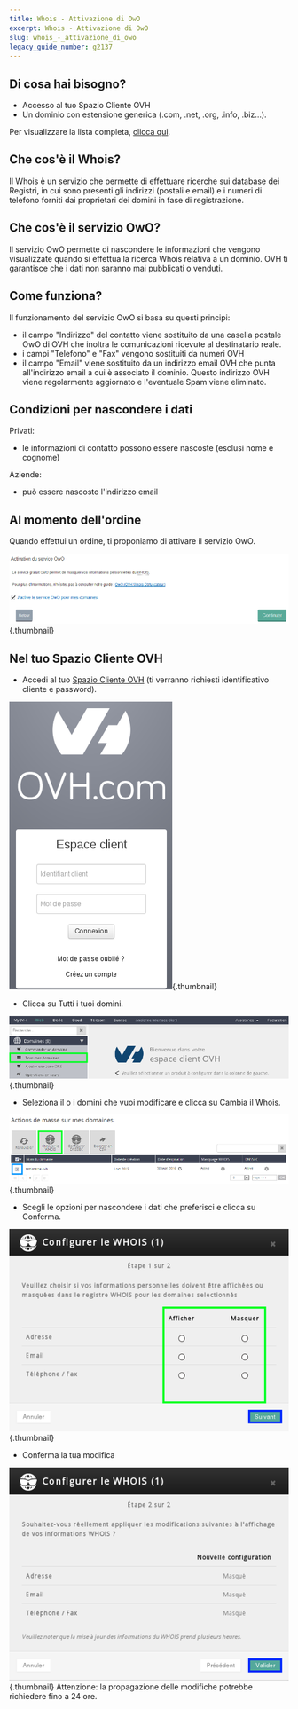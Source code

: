 ```yaml
---
title: Whois - Attivazione di OwO
excerpt: Whois - Attivazione di OwO
slug: whois_-_attivazione_di_owo
legacy_guide_number: g2137
---
```



## Di cosa hai bisogno?

- Accesso al tuo Spazio Cliente OVH
- Un dominio con estensione generica (.com, .net, .org, .info, .biz...).

Per visualizzare la lista completa, [clicca qui](https://www.ovh.it/domini).


## Che cos'è il Whois?
Il Whois è un servizio che permette di effettuare ricerche sui database dei Registri, in cui sono presenti gli indirizzi (postali e email) e i numeri di telefono forniti dai proprietari dei domini in fase di registrazione.


## Che cos'è il servizio OwO?
Il servizio OwO permette di nascondere le informazioni che vengono visualizzate quando si effettua la ricerca Whois relativa a un dominio. 
OVH ti garantisce che i dati non saranno mai pubblicati o venduti.


## Come funziona?
Il funzionamento del servizio OwO si basa su questi principi: 


- il campo "Indirizzo" del contatto viene sostituito da una casella postale OwO di OVH che inoltra le comunicazioni ricevute al destinatario reale. 
- i campi "Telefono" e "Fax" vengono sostituiti da numeri OVH
- il campo "Email" viene sostituito da un indirizzo email OVH che punta all'indirizzo email a cui è associato il dominio. Questo indirizzo OVH viene regolarmente aggiornato e l'eventuale Spam viene eliminato.




## Condizioni per nascondere i dati
Privati:

- le informazioni di contatto possono essere nascoste (esclusi nome e cognome)


Aziende: 

- può essere nascosto l'indirizzo email




## Al momento dell'ordine
Quando effettui un ordine, ti proponiamo di attivare il servizio OwO.

![](images/img_3976.jpg){.thumbnail}


## Nel tuo Spazio Cliente OVH

- Accedi al tuo [Spazio Cliente OVH](https://www.ovh.com/manager/web) (ti verranno richiesti identificativo cliente e password).



![](images/img_3971.jpg){.thumbnail}

- Clicca su Tutti i tuoi domini.



![](images/img_3972.jpg){.thumbnail}

- Seleziona il o i domini che vuoi modificare e clicca su Cambia il Whois.



![](images/img_3973.jpg){.thumbnail}

- Scegli le opzioni per nascondere i dati che preferisci e clicca su Conferma.



![](images/img_3974.jpg){.thumbnail}

- Conferma la tua modifica



![](images/img_3975.jpg){.thumbnail}
Attenzione: la propagazione delle modifiche potrebbe richiedere fino a 24 ore.

